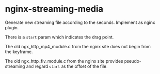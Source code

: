 nginx-streaming-media
===============

Generate new streaming file according to the seconds. Implement as nginx plugin.

There is a `start` param which indicates the drag point.

The old ngx_http_mp4_module.c from the nginx site does not begin from the keyframe.

The old ngx_http_flv_module.c from the nginx site provides pseudo-streaming and regard `start` as the offset of the file.

